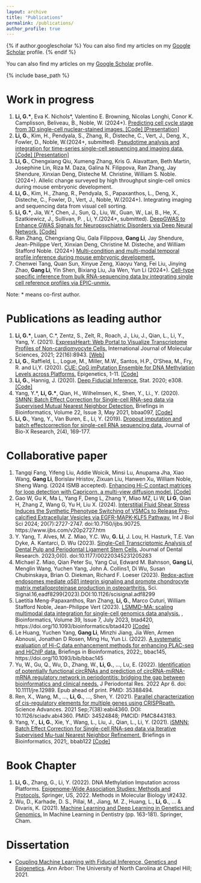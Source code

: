 ```yaml
---
layout: archive
title: "Publications"
permalink: /publications/
author_profile: true
---
```


{% if author.googlescholar %}
  You can also find my articles on  my <u><a href="{{author.googlescholar}}">Google Scholar</a></u> profile.
{% endif %}

You can also find my articles on my <u><a href="https://scholar.google.com/citations?user=t1a1AwUAAAAJ&hl=en">Google Scholar</a></u> profile.

{% include base_path %}

<!---
{% for post in site.publications reversed %}
  {% include archive-single.html %}
{% endfor %}
--->


<h1>Work in progress</h1>
<ol>

<li> <b>Li, G.*</b>, Eva K. Nichols*, Valentino E. Browning, Nicolas Longhi,  Conor K. Camplisson, Beliveau, B.,  Noble, W. (2024+). 
	<a href="https://www.biorxiv.org/content/10.1101/2024.08.30.610553v2">Predicting cell cycle stage from 3D single-cell nuclear-stained images.  </a> 
  <a href="https://github.com/Noble-Lab/cellcyclenet"> [Code] </a> 
  <a href="https://youtu.be/g_x7okd6tZs?si=TgBqGHftv2u8rm11"> [Presentation] </a>
  </li>

<li> <b>Li, G.</b>, Kim, H., Pendyala, S., Zhang, R., Disteche, C., Vert, J., Deng, X., Fowler, D., Noble, W.(2024+, submitted). 
  <a href="https://www.biorxiv.org/content/10.1101/2023.11.03.565575v1.article-info">Pseudotime analysis and integration for time-series single-cell sequencing and imaging data. </a> 
  <a href="https://github.com/Noble-Lab/Sceptic"> [Code] </a> 
  <a href="https://www.youtube.com/watch?v=Ggv5k4Fubbs"> [Presentation] </a>
  </li>



<li> <b>Li, G.</b>, Chengxiang Qiu, Xumeng Zhang, Kris G. Alavattam, Beth Martin, Josephine Lin, Riza M. Daza, Galina N. Filippova, Ran Zhang, Jay Shendure, Xinxian Deng, Disteche M. Christine, William S. Noble. (2024+).
    Allelic change surveyed by high throughput single-cell omics during mouse embryonic development. </li>


<li> <b>Li, G.</b>, Kim, H., Zhang, R., Pendyala, S., Papaxanthos, L., Deng, X., Disteche, C., Fowler, D., Vert, J., Noble, W.(2024+). 
	Integrating imaging and sequencing data from visual cell sorting. </li>

<li> <b>Li, G.*</b>, Jia, W.*, Chen, J., Sun, Q., Liu, W., Guan, W., Lai, B., He, X., Szatkiewicz, J., Sullivan, P. , Li, Y.(2024+, submitted). 
	<a href="https://www.biorxiv.org/content/10.1101/2022.12.20.521277v1">DeepGWAS to Enhance GWAS Signals for Neuropsychiatric Disorders via Deep Neural Network.</a>  <a href="https://github.com/GangLiTarheel/DeepGWAS"> [Code] </a>
  </li>


<li>Ran Zhang, Chengxiang Qiu, Gala Filippova, <b>Gang Li</b>, Jay Shendure, Jean-Philippe Vert, Xinxian Deng, Christine M. Disteche, and William Stafford Noble. (2024+) 
<a href="https://pubmed.ncbi.nlm.nih.gov/38496477/">Multi-condition and multi-modal temporal profile inference during mouse embryonic development.</a>  
 </li>

<li> Chenwei Tang, Quan Sun, Xinyue Zeng, Xiaoyu Yang, Fei Liu,  Jinying Zhao, <b>Gang Li</b>, Yin Shen, Bixiang Liu, Jia Wen, Yun Li  (2024+).
  <a href="https://www.biorxiv.org/content/10.1101/2024.05.23.595514v1">Cell-type specific inference from bulk RNA-sequencing data by integrating single cell reference profiles via EPIC-unmix.</a>
   </li>


</ol>
Note: * means co-first author.  

<h1>Publications as leading author</h1>
<ol>

<li> <b>Li, G.*</b>, Luan, C.*, Zentz, S., Zelt, R., Roach, J., Liu, J., Qian, L., Li, Y., Yang, Y. (2021). <a href="https://www.mdpi.com/1422-0067/22/16/8943"> ExpressHeart: Web Portal to Visualize Transcriptome Profiles of Non-cardiomyocyte Cells.</a>  International Journal of Molecular Sciences, 2021; 22(16):8943.  <a href="http://shiny.bios.unc.edu/expressheart/"> [Web] </a> </li>

<li> <b>Li,  G.</b>,  Raffield,  L.,  Logue,  M.,  Miller,  M.W.,  Santos,  H.P.,  O’Shea,  M.,  Fry,  R. and Li,Y. (2020). <a href="https://doi.org/10.1080/15592294.2020.1827716"> CUE: CpG imPutation Ensemble for DNA Methylation Levels across Platforms.</a> Epigenetics, 1-11. <a href="https://github.com/GangLiTarheel/CUE"> [Code] </a>  </li>


<li> <b>Li,   G.</b>,   Hannig,   J.   (2020). <a href="https://doi.org/10.1002/sta4.308"> Deep   Fiducial   Inference.</a> Stat. 2020; e308. <a href="https://github.com/GangLiTarheel/FAE"> [Code] </a>  </li>


<li> Yang, Y.*, <b>Li, G.*</b>, Qian, H., Wilhelmsen, K., Shen, Y., Li., Y. (2020). <a href="https://doi.org/10.1093/bib/bbaa097">SMNN: Batch Effect Correction for Single-cell RNA-seq data via Supervised Mutual Nearest Neighbor Detection.</a> Briefings in Bioinformatics, Volume 22, Issue 3, May 2021, bbaa097, <a href="https://github.com/yycunc/SMNN"> [Code] </a>
</li>


<li> <b>Li,  G.</b>,  Yang,  Y.,  Van  Buren,  E.,  Li,  Y.  (2019).  <a href="https://journals.lww.com/jbioxresearch/Fulltext/2019/12000/Dropout_imputation_and_batch_effect_correction_for.4.aspx">Dropout  imputation  and  batch  effectcorrection for single-cell RNA sequencing data.</a> Journal of Bio-X Research, 2(4), 169-177. </li>

</ol>



<h1>Collaborative paper</h1>
<ol>

<li>  Tangqi Fang, Yifeng Liu, Addie Woicik, Minsi Lu, Anupama Jha, Xiao Wang, <b>Gang Li</b>, Borislav Hristov, Zixuan Liu, Hanwen Xu, William Noble, Sheng Wang. (2024 ISMB accepted). <a href="https://www.biorxiv.org/content/10.1101/2023.10.25.564065v2">Enhancing Hi-C contact matrices for loop detection with Capricorn, a multi-view diffusion model.</a>  <a href="https://github.com/CHNFTQ/Capricorn"> [Code]  </a>
 </li>

<li>  Gao W, Gu K, Ma L, Yang F, Deng L, Zhang Y, Miao MZ, Li W, <b>Li G</b>, Qian H, Zhang Z, Wang G, Yu H, Liu X. (2024).
    <a href="https://www.ijbs.com/v20p2727.htm">Interstitial Fluid Shear Stress Induces the Synthetic Phenotype Switching of VSMCs to Release Pro-calcified Extracellular Vesicles via EGFR-MAPK-KLF5 Pathway.</a> Int J Biol Sci 2024; 20(7):2727-2747. doi:10.7150/ijbs.90725. https://www.ijbs.com/v20p2727.htm
    </li> 

<li>  Y. Yang, T. Alves, M. Z. Miao, Y.C. Wu, <b>G. Li</b>, J. Lou, H. Hasturk, T.E. Van Dyke, A. Kantarci, D. Wu (2023).
    <a href="https://journals.sagepub.com/doi/10.1177/00220345231205283">Single-Cell Transcriptomic Analysis of Dental Pulp and Periodontal Ligament Stem Cells.</a> Journal of Dental Research. 2023;0(0). doi:10.1177/00220345231205283
    </li> 

<li>  Michael Z. Miao, Qian Peter Su, Yang Cui, Edward M. Bahnson, <b>Gang Li</b>, Menglin Wang, Yuchen Yang, John A. Collins1, Di Wu, Susan Chubinskaya, Brian O. Diekman, Richard F. Loeser (2023).
    <a href="https://www.science.org/doi/10.1126/scisignal.adf8299">Redox-active endosomes mediate α5β1 integrin signaling and promote chondrocyte matrix metalloproteinase production in osteoarthritis.</a> Sci. Signal.16,eadf8299(2023).DOI:10.1126/scisignal.adf8299
    </li> 

<li>  Laetitia Meng-Papaxanthos, Ran Zhang, <b>Li, G.</b>, Marco Cuturi, William Stafford Noble, Jean-Philippe Vert (2023).
    <a href="https://doi.org/10.1093/bioinformatics/btad420">LSMMD-MA: scaling multimodal data integration for single-cell genomics data analysis.</a> , Bioinformatics, Volume 39, Issue 7, July 2023, btad420, https://doi.org/10.1093/bioinformatics/btad420 <a href="https://pypi.org/project/lsmmdma/"> [Code] </a>
    </li> 

<li>   Le Huang, Yuchen Yang, <b>Gang Li</b>, Minzhi Jiang, Jia Wen, Armen Abnousi, Jonathan D Rosen, Ming Hu, Yun Li. (2022).
    <a href="https://doi.org/10.1093/bib/bbac145"> A systematic evaluation of Hi-C data enhancement methods for enhancing PLAC-seq and HiChIP data.</a>  Briefings in Bioinformatics, 2022;, bbac145, https://doi.org/10.1093/bib/bbac145 </li> 

<li> Yu, W., Gu, Q., Wu, D., Zhang, W., <b>Li, G.</b>, ..., Lu, E. (2022). 
	<a href="https://onlinelibrary.wiley.com/doi/10.1111/jre.12989">Identification of potentially functional circRNAs and prediction of circRNA-miRNA-mRNA regulatory network in periodontitis: bridging the gap between bioinformatics and clinical needs.</a>
  J Periodontal Res. 2022 Apr 6. doi: 10.1111/jre.12989. Epub ahead of print. PMID: 35388494. </li>

<li> Ren, X., Wang, M., ..., <b>Li, G.</b>, ..., Shen, Y. (2021). <a href="https://www.science.org/doi/10.1126/sciadv.abi4360"> Parallel characterization of cis-regulatory elements for multiple genes using CRISPRpath.  </a> Science Advances. 2021 Sep;7(38):eabi4360. DOI: 10.1126/sciadv.abi4360. PMID: 34524848; PMCID: PMC8443183. </li>

<li> Yang,  Y., <b>Li,  G.</b>,  Xie,  Y.,  Wang,  L.,  Liu,  J.,  Qian,  L.,  Li,  Y.  (2021). <a href="https://doi.org/10.1093/bib/bbab122"> iSMNN: Batch   Effect   Correction   for   Single-cell   RNA-seq   data   via   Iterative   Supervised   Mu-tual   Nearest   Neighbor   Refinement.</a>
 Briefings   in   Bioinformatics,   2021;,   bbab122  <a href="https://github.com/yycunc/iSMNN"> [Code] </a> </li>

</ol>

<h1>Book Chapter</h1>
<ol>

<li> <b>Li, G.</b>, Zhang, G., Li, Y. (2022).	
		DNA Methylation Imputation across Platforms. <a href="https://www.barnesandnoble.com/w/epigenome-wide-association-studies-weihua-guan/1139992489">Epigenome-Wide Association Studies: Methods and Protocols.</a> Springer, US, 2022. Methods in Molecular Biology \#2432.
    </li>

<li> Wu, D., Karhade, D. S., Pillai, M., Jiang, M. Z., Huang, L., <b>Li, G.</b>, ... & Divaris, K. (2021). <a href="https://link.springer.com/chapter/10.1007/978-3-030-71881-7_13">Machine Learning and Deep Learning in Genetics and Genomics.</a>  In Machine Learning in Dentistry (pp. 163-181). Springer, Cham. </li>

</ol>

<h1>Dissertation</h1>
<ul>

<li> <a href="https://www.proquest.com/docview/2546056928/fulltextPDF/7C7D9A9F06404D64PQ">Coupling Machine Learning with Fiducial Inference, Genetics and Epigenetics</a>. Ann Arbor: The University of North Carolina at Chapel Hill; 2021. </li>
</ul>